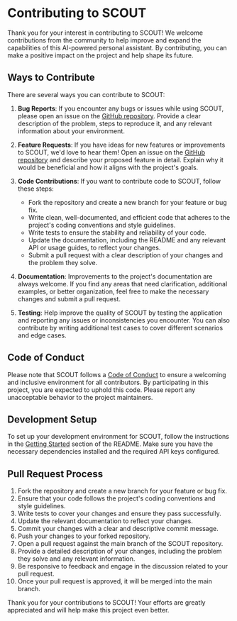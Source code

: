 # Contributing to SCOUT

Thank you for your interest in contributing to SCOUT! We welcome contributions from the community to help improve and expand the capabilities of this AI-powered personal assistant. By contributing, you can make a positive impact on the project and help shape its future.

## Ways to Contribute

There are several ways you can contribute to SCOUT:

1. **Bug Reports**: If you encounter any bugs or issues while using SCOUT, please open an issue on the [GitHub repository](https://github.com/DigitalHallucinations/SCOUT-2/issues). Provide a clear description of the problem, steps to reproduce it, and any relevant information about your environment.

2. **Feature Requests**: If you have ideas for new features or improvements to SCOUT, we'd love to hear them! Open an issue on the [GitHub repository](https://github.com/DigitalHallucinations/SCOUT-2/issues) and describe your proposed feature in detail. Explain why it would be beneficial and how it aligns with the project's goals.

3. **Code Contributions**: If you want to contribute code to SCOUT, follow these steps:
   - Fork the repository and create a new branch for your feature or bug fix.
   - Write clean, well-documented, and efficient code that adheres to the project's coding conventions and style guidelines.
   - Write tests to ensure the stability and reliability of your code.
   - Update the documentation, including the README and any relevant API or usage guides, to reflect your changes.
   - Submit a pull request with a clear description of your changes and the problem they solve.

4. **Documentation**: Improvements to the project's documentation are always welcome. If you find any areas that need clarification, additional examples, or better organization, feel free to make the necessary changes and submit a pull request.

5. **Testing**: Help improve the quality of SCOUT by testing the application and reporting any issues or inconsistencies you encounter. You can also contribute by writing additional test cases to cover different scenarios and edge cases.

## Code of Conduct

Please note that SCOUT follows a [Code of Conduct](CODE_OF_CONDUCT.md) to ensure a welcoming and inclusive environment for all contributors. By participating in this project, you are expected to uphold this code. Please report any unacceptable behavior to the project maintainers.

## Development Setup

To set up your development environment for SCOUT, follow the instructions in the [Getting Started](README.md#getting-started) section of the README. Make sure you have the necessary dependencies installed and the required API keys configured.

## Pull Request Process

1. Fork the repository and create a new branch for your feature or bug fix.
2. Ensure that your code follows the project's coding conventions and style guidelines.
3. Write tests to cover your changes and ensure they pass successfully.
4. Update the relevant documentation to reflect your changes.
5. Commit your changes with a clear and descriptive commit message.
6. Push your changes to your forked repository.
7. Open a pull request against the main branch of the SCOUT repository.
8. Provide a detailed description of your changes, including the problem they solve and any relevant information.
9. Be responsive to feedback and engage in the discussion related to your pull request.
10. Once your pull request is approved, it will be merged into the main branch.

Thank you for your contributions to SCOUT! Your efforts are greatly appreciated and will help make this project even better.


